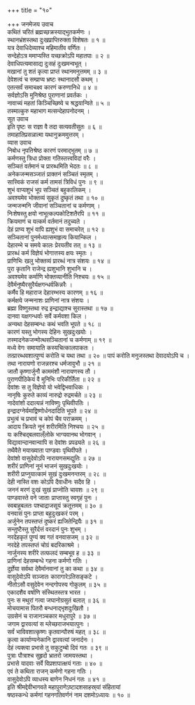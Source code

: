+++
title = "१०"

+++
जनमेजय उवाच  
कथितं चरितं ब्रह्मच्छक्रस्याद्भुतकर्मणः ।  
स्थानभ्रंशस्तथा दुःखप्राप्तिरुक्ता विशेषतः ॥ १ ॥  
यत्र देवाधिदेव्याश्च महिमातीव वर्णितः ।  
सन्देहोऽत्र ममाप्यस्ति यच्छक्रोऽपि महातपाः ॥ २ ॥  
देवाधिपत्यमासाद्य दुःसहं दुःखमन्वभूत् ।  
मखानां तु शतं कृत्वा प्राप्तं स्थानमनुत्तमम् ॥ ३ ॥  
देवेशत्वं च सम्प्राप्य भ्रष्टः स्थानादसौ कथम् ।  
एतत्सर्वं समाचक्ष्व कारणं करुणानिधे ॥ ४ ॥  
सर्वज्ञोऽसि मुनिश्रेष्ठ पुराणानां प्रवर्तकः ।  
नावाच्यं महतां किञ्चिच्छिष्ये च श्रद्धयान्विते ॥ ५ ॥  
तस्मात्कुरु महाभाग मत्सन्देहापनोदनम् ।  
सूत उवाच  
इति पृष्टः स राज्ञा वै तदा सत्यवतीसुतः ॥ ६ ॥  
तमाहातिप्रसन्नात्मा यथानुक्रममुत्तरम् ।  
व्यास उवाच  
निबोध नृपतिश्रेष्ठ कारणं परमाद्‌भुतम् ॥ ७ ॥  
कर्मणस्तु त्रिधा प्रोक्ता गतिस्तत्त्वविदां वरैः ।  
सञ्चितं वर्तमानं च प्रारब्धमिति भेदतः ॥ ८ ॥  
अनेकजन्मसञ्जातं प्राक्तनं सञ्चितं स्मृतम् ।  
सात्त्विकं राजसं कर्म तामसं त्रिविधं पुनः ॥ ९ ॥  
शुभं वाप्यशुभं भूप सञ्चितं बहुकालिकम् ।  
अवश्यमेव भोक्तव्यं सुकृतं दुष्कृतं तथा ॥ १० ॥  
जन्मजन्मनि जीवानां सञ्चितानां च कर्मणाम् ।  
निःशेषस्तु क्षयो नाभूत्कल्पकोटिशतैरपि ॥ ११ ॥  
क्रियमाणं च यत्कर्म वर्तमानं तदुच्यते ।  
देहं प्राप्य शुभं वापि ह्यशुभं वा समाचरेत् ॥ १२ ॥  
सञ्चितानां पुनर्मध्यात्समाहृत्य कियान्किल ।  
देहारम्भे च समये कालः प्रेरयतीव तत् ॥ १३ ॥  
प्रारब्धं कर्म विज्ञेयं भोगात्तस्य क्षयः स्मृतः ।  
प्राणिभिः खलु भोक्तव्यं प्रारब्धं नात्र संशयः ॥ १४ ॥  
पुरा कृतानि राजेन्द्र ह्यशुभानि शुभानि च ।  
अवश्यमेव कर्माणि भोक्तव्यानीति निश्चयः ॥ १५ ॥  
देवैर्मनुष्यैरसुरैर्यक्षगन्धर्वकिन्नरैः ।  
कर्मैव हि महाराज देहारम्भस्य कारणम् ॥ १६ ॥  
कर्मक्षये जन्मनाशः प्राणिनां नात्र संशयः ।  
ब्रह्मा विष्णुस्तथा रुद्र इन्द्राद्याश्च सुरास्तथा ॥ १७ ॥  
दानवा यक्षगन्धर्वाः सर्वे कर्मवशा किल ।  
अन्यथा देहसम्बन्धः कथं भवति भूपते ॥ १८ ॥  
कारणं यस्तु भोगस्य देहिनः सुखदुःखयोः ।  
तस्मादनेकजन्मोत्थसञ्चितानां च कर्मणाम् ॥ १९ ॥  
मध्ये वेगः समायाति कस्यचित्कालपाकतः ।  
तत्प्रारब्धवशात्पुण्यं करोति च यथा तथा ॥ २० ॥
पापं करोति मनुजस्तथा देवादयोऽपि च ।  
तथा नारायणो राजन्नरश्च धर्मजावुभौ ॥ २१ ॥  
जातौ कृष्णार्जुनौ काममंशौ नारायणस्य तौ ।  
पुराणपीठिकेयं वै मुनिभिः परिकीर्तिता ॥ २२ ॥  
देवांशः स तु विज्ञेयो यो भवेद्विभवाधिकः ।  
नानृषिः कुरुते काव्यं नारुद्रो रुद्रमर्चते ॥ २३ ॥  
नादेवांशो ददात्यन्नं नाविष्णुः पृथिवीपतिः ।  
इन्द्रादग्नेर्यमाद्विष्णोर्धनदादिति भूपते ॥ २४ ॥  
प्रभुत्वं च प्रभावं च कोपं चैव पराक्रमम् ।  
आदाय क्रियते नूनं शरीरमिति निश्चयः ॥ २५ ॥  
यः कश्चिद्‌बलवाल्ँलोके भाग्यवानथ भोगवान् ।  
विद्यावान्दानवान्वापि स देवांशः प्रपढ्यते ॥ २६ ॥  
तथैवैते मयाख्याता पाण्डवाः पृथिवीपते ।  
देवांशो वासुदेवोऽपि नारायणसमद्युतिः ॥ २७ ॥  
शरीरं प्राणिनां नूनं भाजनं सुखदुःखयोः ।  
शरीरी प्राप्नुयात्कामं सुखं दुःखमनन्तरम् ॥ २८ ॥  
देही नास्ति वशः कोऽपि दैवाधीनः सदैव हि ।  
जननं मरणं दुःखं सुखं प्राप्नोति चावशः ॥ २९ ॥  
पाण्डवास्ते वने जाताः प्राप्तास्तु स्वगृहं पुनः ।  
स्वबाहुबलतः पश्चाद्राजसूयं क्रतूत्तमम् ॥ ३० ॥  
वनवासं पुनः प्राप्ता बहुदुःखकरं परम् ।  
अर्जुनेन तपस्तप्तं दुष्करं ह्यजितेन्द्रियैः ॥ ३१ ॥  
सन्तुष्टैस्तु सुरैर्दत्तं वरदानं पुनः शुभम् ।  
नरदेहकृतं पुण्यं क्व गतं वनवासजम् ॥ ३२ ॥  
नरदेहे तपस्तप्तं चोग्रं बदरिकाश्रमे ।  
नार्जुनस्य शरीरे तत्फलदं सम्बभूव ह ॥ ३३ ॥  
प्राणिनां देहसम्बन्धे गहना कर्मणो गतिः ।  
दुर्ज्ञेया सर्वथा देवैर्मानवानां तु का कथा ॥ ३४ ॥  
वासुदेवोऽपि सञ्जातः कारागारेऽतिसङ्कटे ।  
नीतोऽसौ वसुदेवेन नन्दगोपस्य गोकुलम् ॥ ३५ ॥  
एकादशैव वर्षाणि संस्थितस्तत्र भारत ।  
पुनः स मथुरां गत्वा जघानोग्रसुतं बलात् ॥ ३६ ॥  
मोचयामास पितरौ बन्धनाद्‌भृशदुःखितौ ।  
उग्रसेनं च राजानञ्चकार मधुरापुरे ॥ ३७ ॥  
जगाम द्वारवत्यां स म्लेच्छराजभयात्पुनः ।  
सर्वं भाविवशात्कृष्णः कृतवान्पौरुषं महत् ॥ ३८ ॥  
कृत्वा कार्याण्यनेकानि द्वारवत्यां जनार्दनः ।  
देहं त्यक्त्वा प्रभासे तु सकुटुम्बो दिवं गतः ॥ ३९ ॥  
पुत्राः पौत्राश्च सुहृदो भ्रातरो जामयस्तथा ।  
प्रभासे यादवाः सर्वे विप्रशापात्क्षयं गताः ॥ ४० ॥  
एवं ते कथिता राजन् कर्मणो गहना गतिः ।  
वासुदेवोऽपि व्याधस्य बाणेन निधनं गतः ॥ ४१ ॥  
इति श्रीमद्देवीभागवते महापुराणेऽष्टादशसाहस्र्यां संहितायां  
षष्ठस्कन्धे कर्मणां गहनगतिवर्णनं नाम दशमोऽध्यायः ॥ १० ॥
